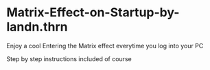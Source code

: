 # Matrix-Effect-on-Startup-by-landn.thrn
Enjoy a cool Entering the Matrix effect everytime you log into your PC 

Step by step instructions included of course
